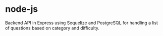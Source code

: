 # node-js


Backend API in Express using Sequelize and PostgreSQL for handling a list of questions based on category and difficulty.